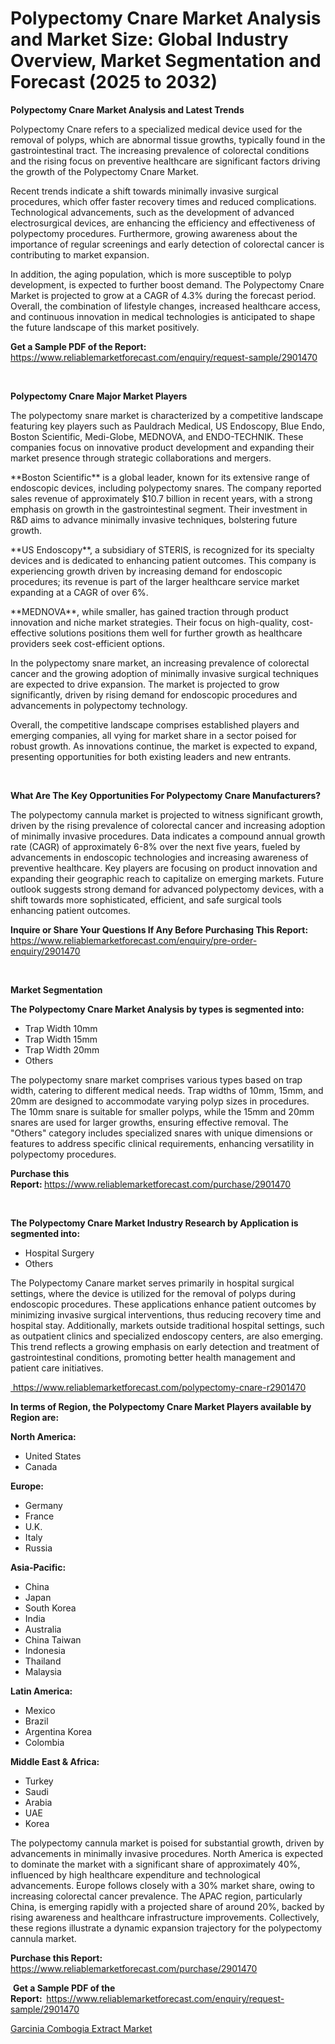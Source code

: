 <p><h1>Polypectomy Cnare Market Analysis and Market Size: Global Industry Overview, Market Segmentation and Forecast (2025 to 2032)</h1></p><p><strong>Polypectomy Cnare Market Analysis and Latest Trends</strong></p>
<p><p>Polypectomy Cnare refers to a specialized medical device used for the removal of polyps, which are abnormal tissue growths, typically found in the gastrointestinal tract. The increasing prevalence of colorectal conditions and the rising focus on preventive healthcare are significant factors driving the growth of the Polypectomy Cnare Market. </p><p>Recent trends indicate a shift towards minimally invasive surgical procedures, which offer faster recovery times and reduced complications. Technological advancements, such as the development of advanced electrosurgical devices, are enhancing the efficiency and effectiveness of polypectomy procedures. Furthermore, growing awareness about the importance of regular screenings and early detection of colorectal cancer is contributing to market expansion.</p><p>In addition, the aging population, which is more susceptible to polyp development, is expected to further boost demand. The Polypectomy Cnare Market is projected to grow at a CAGR of 4.3% during the forecast period. Overall, the combination of lifestyle changes, increased healthcare access, and continuous innovation in medical technologies is anticipated to shape the future landscape of this market positively.</p></p>
<p><strong>Get a Sample PDF of the Report:&nbsp;</strong> <a href="https://www.reliablemarketforecast.com/enquiry/request-sample/2901470?utm_campaign=3225&utm_medium=2&utm_source=Github&utm_content=ia&utm_term=16032025&utm_id=polypectomy-cnare">https://www.reliablemarketforecast.com/enquiry/request-sample/2901470</a></p>
<p>&nbsp;</p>
<p><strong>Polypectomy Cnare Major Market Players</strong></p>
<p><p>The polypectomy snare market is characterized by a competitive landscape featuring key players such as Pauldrach Medical, US Endoscopy, Blue Endo, Boston Scientific, Medi-Globe, MEDNOVA, and ENDO-TECHNIK. These companies focus on innovative product development and expanding their market presence through strategic collaborations and mergers.</p><p>**Boston Scientific** is a global leader, known for its extensive range of endoscopic devices, including polypectomy snares. The company reported sales revenue of approximately $10.7 billion in recent years, with a strong emphasis on growth in the gastrointestinal segment. Their investment in R&D aims to advance minimally invasive techniques, bolstering future growth.</p><p>**US Endoscopy**, a subsidiary of STERIS, is recognized for its specialty devices and is dedicated to enhancing patient outcomes. This company is experiencing growth driven by increasing demand for endoscopic procedures; its revenue is part of the larger healthcare service market expanding at a CAGR of over 6%.</p><p>**MEDNOVA**, while smaller, has gained traction through product innovation and niche market strategies. Their focus on high-quality, cost-effective solutions positions them well for further growth as healthcare providers seek cost-efficient options.</p><p>In the polypectomy snare market, an increasing prevalence of colorectal cancer and the growing adoption of minimally invasive surgical techniques are expected to drive expansion. The market is projected to grow significantly, driven by rising demand for endoscopic procedures and advancements in polypectomy technology.</p><p>Overall, the competitive landscape comprises established players and emerging companies, all vying for market share in a sector poised for robust growth. As innovations continue, the market is expected to expand, presenting opportunities for both existing leaders and new entrants.</p></p>
<p>&nbsp;</p>
<p><strong>What Are The Key Opportunities For Polypectomy Cnare Manufacturers?</strong></p>
<p><p>The polypectomy cannula market is projected to witness significant growth, driven by the rising prevalence of colorectal cancer and increasing adoption of minimally invasive procedures. Data indicates a compound annual growth rate (CAGR) of approximately 6-8% over the next five years, fueled by advancements in endoscopic technologies and increasing awareness of preventive healthcare. Key players are focusing on product innovation and expanding their geographic reach to capitalize on emerging markets. Future outlook suggests strong demand for advanced polypectomy devices, with a shift towards more sophisticated, efficient, and safe surgical tools enhancing patient outcomes.</p></p>
<p><strong>Inquire or Share Your Questions If Any Before Purchasing This Report:</strong> <a href="https://www.reliablemarketforecast.com/enquiry/pre-order-enquiry/2901470?utm_campaign=3225&utm_medium=2&utm_source=Github&utm_content=ia&utm_term=16032025&utm_id=polypectomy-cnare">https://www.reliablemarketforecast.com/enquiry/pre-order-enquiry/2901470</a></p>
<p>&nbsp;</p>
<p><strong>Market Segmentation</strong></p>
<p><strong>The Polypectomy Cnare Market Analysis by types is segmented into:</strong></p>
<p><ul><li>Trap Width 10mm</li><li>Trap Width 15mm</li><li>Trap Width 20mm</li><li>Others</li></ul></p>
<p><p>The polypectomy snare market comprises various types based on trap width, catering to different medical needs. Trap widths of 10mm, 15mm, and 20mm are designed to accommodate varying polyp sizes in procedures. The 10mm snare is suitable for smaller polyps, while the 15mm and 20mm snares are used for larger growths, ensuring effective removal. The "Others" category includes specialized snares with unique dimensions or features to address specific clinical requirements, enhancing versatility in polypectomy procedures.</p></p>
<p><strong>Purchase this Report:&nbsp;</strong><a href="https://www.reliablemarketforecast.com/purchase/2901470?utm_campaign=3225&utm_medium=2&utm_source=Github&utm_content=ia&utm_term=16032025&utm_id=polypectomy-cnare">https://www.reliablemarketforecast.com/purchase/2901470</a></p>
<p>&nbsp;</p>
<p><strong>The Polypectomy Cnare Market Industry Research by Application is segmented into:</strong></p>
<p><ul><li>Hospital Surgery</li><li>Others</li></ul></p>
<p><p>The Polypectomy Canare market serves primarily in hospital surgical settings, where the device is utilized for the removal of polyps during endoscopic procedures. These applications enhance patient outcomes by minimizing invasive surgical interventions, thus reducing recovery time and hospital stay. Additionally, markets outside traditional hospital settings, such as outpatient clinics and specialized endoscopy centers, are also emerging. This trend reflects a growing emphasis on early detection and treatment of gastrointestinal conditions, promoting better health management and patient care initiatives.</p></p>
<p><a href="https://www.reliablemarketforecast.com/polypectomy-cnare-r2901470?utm_campaign=3225&utm_medium=2&utm_source=Github&utm_content=ia&utm_term=16032025&utm_id=polypectomy-cnare">&nbsp;https://www.reliablemarketforecast.com/polypectomy-cnare-r2901470</a></p>
<p><strong>In terms of Region, the Polypectomy Cnare Market Players available by Region are:</strong></p>
<p>
    <p> <strong> North America: </strong>
        <ul>
            <li>United States</li>
            <li>Canada</li>
        </ul>
        </p> 
    <p> <strong> Europe: </strong>
        <ul>
            <li>Germany</li>
            <li>France</li>
            <li>U.K.</li>
            <li>Italy</li>
            <li>Russia</li>
        </ul>
        </p> 
    <p> <strong> Asia-Pacific: </strong>
        <ul>
            <li>China</li>
            <li>Japan</li>
            <li>South Korea</li>
            <li>India</li>
            <li>Australia</li>
            <li>China Taiwan</li>
            <li>Indonesia</li>
            <li>Thailand</li>
            <li>Malaysia</li>
        </ul>
        </p> 
    <p> <strong> Latin America: </strong>
        <ul>
            <li>Mexico</li>
            <li>Brazil</li>
            <li>Argentina Korea</li>
            <li>Colombia</li>
        </ul>
        </p> 
    <p> <strong> Middle East & Africa: </strong>
        <ul>
            <li>Turkey</li>
            <li>Saudi</li>
            <li>Arabia</li>
            <li>UAE</li>
            <li>Korea</li>
        </ul>
    </p>
    </p>
<p><p>The polypectomy cannula market is poised for substantial growth, driven by advancements in minimally invasive procedures. North America is expected to dominate the market with a significant share of approximately 40%, influenced by high healthcare expenditure and technological advancements. Europe follows closely with a 30% market share, owing to increasing colorectal cancer prevalence. The APAC region, particularly China, is emerging rapidly with a projected share of around 20%, backed by rising awareness and healthcare infrastructure improvements. Collectively, these regions illustrate a dynamic expansion trajectory for the polypectomy cannula market.</p></p>
<p><strong>Purchase this Report: </strong><a href="https://www.reliablemarketforecast.com/purchase/2901470?utm_campaign=3225&utm_medium=2&utm_source=Github&utm_content=ia&utm_term=16032025&utm_id=polypectomy-cnare">https://www.reliablemarketforecast.com/purchase/2901470</a></p>
<p>&nbsp;<strong>Get a Sample PDF of the Report:&nbsp;&nbsp;</strong><a href="https://www.reliablemarketforecast.com/enquiry/request-sample/2901470?utm_campaign=3225&utm_medium=2&utm_source=Github&utm_content=ia&utm_term=16032025&utm_id=polypectomy-cnare">https://www.reliablemarketforecast.com/enquiry/request-sample/2901470</a></p>
<p><strong></strong></p>
<p><p><a href="https://github.com/doljanzwald/Market-Research-Report-List-1/blob/main/garcinia-combogia-extract-market.md?utm_campaign=3225&utm_medium=2&utm_source=Github&utm_content=ia&utm_term=16032025&utm_id=polypectomy-cnare">Garcinia Combogia Extract Market</a></p></p>